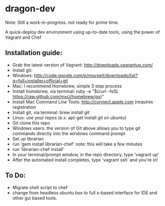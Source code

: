 dragon-dev
==========

Note: Still a work-in-progress. not ready for prime time.

A quick-deploy dev environment using up-to-date tools, using the power of Vagrant and Chef

Installation guide:
-----------

- Grab the latest version of Vagrant: http://downloads.vagrantup.com/
- Install git:
-  Windows: http://code.google.com/p/msysgit/downloads/list?q=full+installer+official+git
-  Mac: I recommend Homebrew, simple 3 step process
-    Install homebrew, via terminal: ruby -e "$(curl -fsSL https://raw.github.com/mxcl/homebrew/go)"
-    Install Mac Command Line Tools: http://connect.apple.com (requires registration
-    Install git, via terminal: brew install git
-  Linux: use your repos (e.x. apt-get install git on ubuntu)
- Git clone this repo
-  Windows users: the version of Git above allows you to type git commands directly into the windows command prompt
- Set up librarian
-  run 'gem install librarian-chef'  note: this will take a few minutes
-  run 'librarian-chef install'
- In your terminal/prompt window, in the repo directory, type 'vagrant up'
- After the automated install completes, type 'vagrant ssh' and you're in!

To Do:
-----------
- Migrate shell script to chef
- change from headless ubuntu box to full x-based interface for IDE and other gui based tools.
